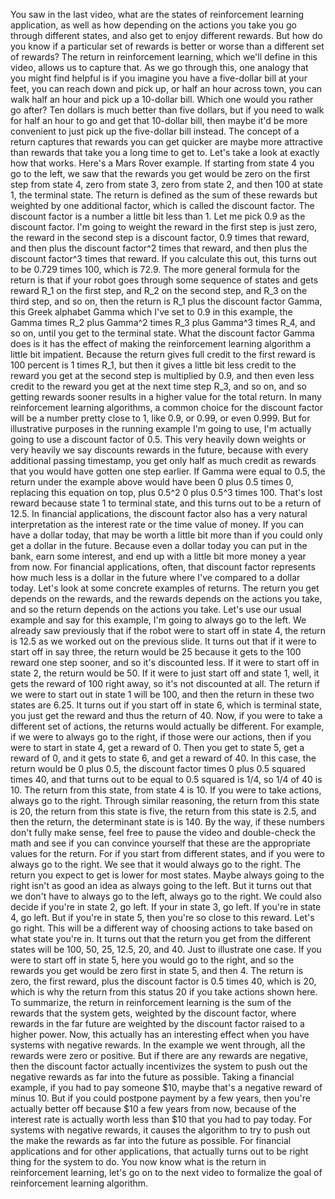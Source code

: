 You saw in the last video, what are the states of reinforcement learning application, as well as how depending on the actions you take you go through different states, and also get to enjoy different rewards. But how do you know if a particular set of rewards is better or worse than a different set of rewards? The return in reinforcement learning, which we'll define in this video, allows us to capture that. As we go through this, one analogy that you might find helpful is if you imagine you have a five-dollar bill at your feet, you can reach down and pick up, or half an hour across town, you can walk half an hour and pick up a 10-dollar bill. Which one would you rather go after? Ten dollars is much better than five dollars, but if you need to walk for half an hour to go and get that 10-dollar bill, then maybe it'd be more convenient to just pick up the five-dollar bill instead. The concept of a return captures that rewards you can get quicker are maybe more attractive than rewards that take you a long time to get to. Let's take a look at exactly how that works. Here's a Mars Rover example. If starting from state 4 you go to the left, we saw that the rewards you get would be zero on the first step from state 4, zero from state 3, zero from state 2, and then 100 at state 1, the terminal state. The return is defined as the sum of these rewards but weighted by one additional factor, which is called the discount factor. The discount factor is a number a little bit less than 1. Let me pick 0.9 as the discount factor. I'm going to weight the reward in the first step is just zero, the reward in the second step is a discount factor, 0.9 times that reward, and then plus the discount factor^2 times that reward, and then plus the discount factor^3 times that reward. If you calculate this out, this turns out to be 0.729 times 100, which is 72.9. The more general formula for the return is that if your robot goes through some sequence of states and gets reward R_1 on the first step, and R_2 on the second step, and R_3 on the third step, and so on, then the return is R_1 plus the discount factor Gamma, this Greek alphabet Gamma which I've set to 0.9 in this example, the Gamma times R_2 plus Gamma^2 times R_3 plus Gamma^3 times R_4, and so on, until you get to the terminal state. What the discount factor Gamma does is it has the effect of making the reinforcement learning algorithm a little bit impatient. Because the return gives full credit to the first reward is 100 percent is 1 times R_1, but then it gives a little bit less credit to the reward you get at the second step is multiplied by 0.9, and then even less credit to the reward you get at the next time step R_3, and so on, and so getting rewards sooner results in a higher value for the total return. In many reinforcement learning algorithms, a common choice for the discount factor will be a number pretty close to 1, like 0.9, or 0.99, or even 0.999. But for illustrative purposes in the running example I'm going to use, I'm actually going to use a discount factor of 0.5. This very heavily down weights or very heavily we say discounts rewards in the future, because with every additional passing timestamp, you get only half as much credit as rewards that you would have gotten one step earlier. If Gamma were equal to 0.5, the return under the example above would have been 0 plus 0.5 times 0, replacing this equation on top, plus 0.5^2 0 plus 0.5^3 times 100. That's lost reward because state 1 to terminal state, and this turns out to be a return of 12.5. In financial applications, the discount factor also has a very natural interpretation as the interest rate or the time value of money. If you can have a dollar today, that may be worth a little bit more than if you could only get a dollar in the future. Because even a dollar today you can put in the bank, earn some interest, and end up with a little bit more money a year from now. For financial applications, often, that discount factor represents how much less is a dollar in the future where I've compared to a dollar today. Let's look at some concrete examples of returns. The return you get depends on the rewards, and the rewards depends on the actions you take, and so the return depends on the actions you take. Let's use our usual example and say for this example, I'm going to always go to the left. We already saw previously that if the robot were to start off in state 4, the return is 12.5 as we worked out on the previous slide. It turns out that if it were to start off in say three, the return would be 25 because it gets to the 100 reward one step sooner, and so it's discounted less. If it were to start off in state 2, the return would be 50. If it were to just start off and state 1, well, it gets the reward of 100 right away, so it's not discounted at all. The return if we were to start out in state 1 will be 100, and then the return in these two states are 6.25. It turns out if you start off in state 6, which is terminal state, you just get the reward and thus the return of 40. Now, if you were to take a different set of actions, the returns would actually be different. For example, if we were to always go to the right, if those were our actions, then if you were to start in state 4, get a reward of 0. Then you get to state 5, get a reward of 0, and it gets to state 6, and get a reward of 40. In this case, the return would be 0 plus 0.5, the discount factor times 0 plus 0.5 squared times 40, and that turns out to be equal to 0.5 squared is 1/4, so 1/4 of 40 is 10. The return from this state, from state 4 is 10. If you were to take actions, always go to the right. Through similar reasoning, the return from this state is 20, the return from this state is five, the return from this state is 2.5, and then the return, the determinant state is is 140. By the way, if these numbers don't fully make sense, feel free to pause the video and double-check the math and see if you can convince yourself that these are the appropriate values for the return. For if you start from different states, and if you were to always go to the right. We see that it would always go to the right. The return you expect to get is lower for most states. Maybe always going to the right isn't as good an idea as always going to the left. But it turns out that we don't have to always go to the left, always go to the right. We could also decide if you're in state 2, go left. If your in state 3, go left. If you're in state 4, go left. But if you're in state 5, then you're so close to this reward. Let's go right. This will be a different way of choosing actions to take based on what state you're in. It turns out that the return you get from the different states will be 100, 50, 25, 12.5, 20, and 40. Just to illustrate one case. If you were to start off in state 5, here you would go to the right, and so the rewards you get would be zero first in state 5, and then 4. The return is zero, the first reward, plus the discount factor is 0.5 times 40, which is 20, which is why the return from this status 20 if you take actions shown here. To summarize, the return in reinforcement learning is the sum of the rewards that the system gets, weighted by the discount factor, where rewards in the far future are weighted by the discount factor raised to a higher power. Now, this actually has an interesting effect when you have systems with negative rewards. In the example we went through, all the rewards were zero or positive. But if there are any rewards are negative, then the discount factor actually incentivizes the system to push out the negative rewards as far into the future as possible. Taking a financial example, if you had to pay someone $10, maybe that's a negative reward of minus 10. But if you could postpone payment by a few years, then you're actually better off because $10 a few years from now, because of the interest rate is actually worth less than $10 that you had to pay today. For systems with negative rewards, it causes the algorithm to try to push out the make the rewards as far into the future as possible. For financial applications and for other applications, that actually turns out to be right thing for the system to do. You now know what is the return in reinforcement learning, let's go on to the next video to formalize the goal of reinforcement learning algorithm.